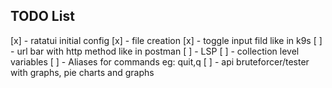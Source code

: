 ## TODO List

[x] - ratatui initial config
[x] - file creation
[x] - toggle input fild like in k9s
[ ] - url bar with http method like in postman
[ ] - LSP
[ ] - collection level variables
[ ] - Aliases for commands eg: quit,q
[ ] - api bruteforcer/tester with graphs, pie charts and graphs
